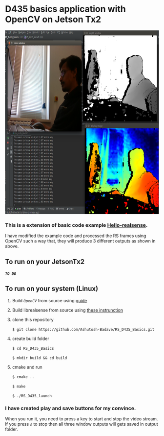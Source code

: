# D435 basics application with OpenCV on Jetson Tx2

<img src="output/Combined_output.png" width="800" height="600"  alt=""/>

### This is a extension of basic code example [Hello-realsense](https://github.com/IntelRealSense/librealsense/tree/master/examples/hello-realsense).

I have modified the example code and processed the RS frames using OpenCV such a way that, they will produce 3 different 
outputs as shown in above.

## To run on your JetsonTx2

 **_`TO DO`_**

## To run on your system (Linux)
1. Build *`OpenCV`* from source using [guide](https://docs.opencv.org/trunk/d7/d9f/tutorial_linux_install.html) 
2. Build librealsense from source using [these instrunction]()
3. clone this repository

    `$ git clone https://github.com/Ashutosh-Badave/RS_D435_Basics.git`
        
4. create build folder

    `$ cd RS_D435_Basics` 
        
    `$ mkdir build && cd build`
        
5. cmake and run
        
    `$ cmake ..`
       
    `$ make`

    `$ ./RS_D435_launch`


### I have created play and save buttons for my convince. 
When you run it, you need to press a key to start and stop the video stream. If you press *`s`* to stop then all three 
window outputs will gets saved in output folder.   
 
